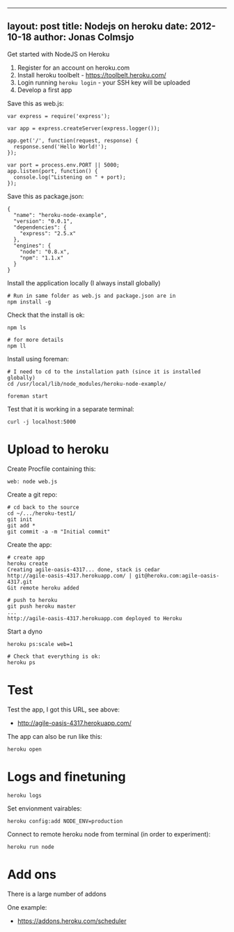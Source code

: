 
---
layout: post
title: Nodejs on heroku
date: 2012-10-18
author: Jonas Colmsjo
---

Get started with NodeJS on Heroku





1. Register for an account on heroku.com
1. Install heroku toolbelt - https://toolbelt.heroku.com/
1. Login running `heroku login` - your SSH key will be uploaded
1. Develop a first app

Save this as web.js:
```
var express = require('express');

var app = express.createServer(express.logger());

app.get('/', function(request, response) {
  response.send('Hello World!');
});

var port = process.env.PORT || 5000;
app.listen(port, function() {
  console.log("Listening on " + port);
});
```


Save this as package.json:
```
{
  "name": "heroku-node-example",
  "version": "0.0.1",
  "dependencies": {
    "express": "2.5.x"
  },
  "engines": {
    "node": "0.8.x",
    "npm": "1.1.x"
  }
}
```

Install the application locally (I always install globally)
```
# Run in same folder as web.js and package.json are in
npm install -g
```

Check that the install is ok:
```
npm ls 

# for more details
npm ll
```

Install using foreman:
```
# I need to cd to the installation path (since it is installed globally)
cd /usr/local/lib/node_modules/heroku-node-example/

foreman start
```

Test that it is working in a separate terminal:
```
curl -j localhost:5000
```

# Upload to heroku

Create Procfile containing this:
```
web: node web.js
```

Create a git repo:
```
# cd back to the source
cd ~/.../heroku-test1/
git init
git add *
git commit -a -m "Initial commit"
```

Create the app:
```
# create app
heroku create
Creating agile-oasis-4317... done, stack is cedar
http://agile-oasis-4317.herokuapp.com/ | git@heroku.com:agile-oasis-4317.git
Git remote heroku added

# push to heroku
git push heroku master
...
http://agile-oasis-4317.herokuapp.com deployed to Heroku
```

Start a dyno
```
heroku ps:scale web=1

# Check that everything is ok:
heroku ps
```

# Test

Test the app, I got this URL, see above:

 * http://agile-oasis-4317.herokuapp.com/

The app can also be run like this:
```
heroku open
```

# Logs and finetuning

```
heroku logs
```

Set envionment vairables:
```
heroku config:add NODE_ENV=production
```

Connect to remote heroku node from terminal (in order to experiment):
```
heroku run node
```

# Add ons

There is a large number of addons

One example:

 * https://addons.heroku.com/scheduler




